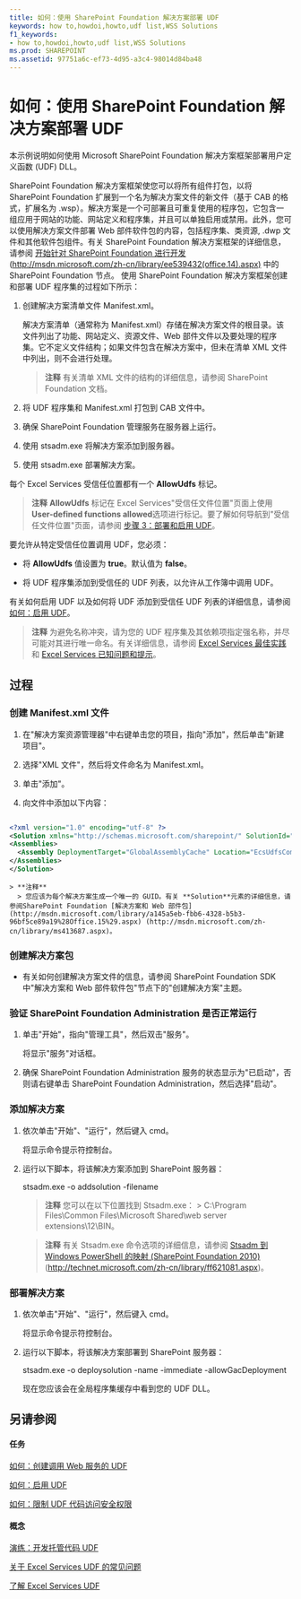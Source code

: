 ```yaml
---
title: 如何：使用 SharePoint Foundation 解决方案部署 UDF
keywords: how to,howdoi,howto,udf list,WSS Solutions
f1_keywords:
- how to,howdoi,howto,udf list,WSS Solutions
ms.prod: SHAREPOINT
ms.assetid: 97751a6c-ef73-4d95-a3c4-98014d84ba48
---
```



# 如何：使用 SharePoint Foundation 解决方案部署 UDF

本示例说明如何使用 Microsoft SharePoint Foundation 解决方案框架部署用户定义函数 (UDF) DLL。
  
    
    

SharePoint Foundation 解决方案框架使您可以将所有组件打包，以将 SharePoint Foundation 扩展到一个名为解决方案文件的新文件（基于 CAB 的格式，扩展名为 .wsp）。解决方案是一个可部署且可重复使用的程序包，它包含一组应用于网站的功能、网站定义和程序集，并且可以单独启用或禁用。此外，您可以使用解决方案文件部署 Web 部件软件包的内容，包括程序集、类资源, .dwp 文件和其他软件包组件。有关 SharePoint Foundation 解决方案框架的详细信息，请参阅  [开始针对 SharePoint Foundation 进行开发](http://msdn.microsoft.com/library/ef1187aa-e007-4490-8191-db36a50b3ae4%28Office.15%29.aspx) (http://msdn.microsoft.com/zh-cn/library/ee539432(office.14).aspx) 中的 SharePoint Foundation 节点。
使用 SharePoint Foundation 解决方案框架创建和部署 UDF 程序集的过程如下所示：
  
    
    


1. 创建解决方案清单文件 Manifest.xml。
    
    解决方案清单（通常称为 Manifest.xml）存储在解决方案文件的根目录。该文件列出了功能、网站定义、资源文件、Web 部件文件以及要处理的程序集。它不定义文件结构；如果文件包含在解决方案中，但未在清单 XML 文件中列出，则不会进行处理。
    
    > **注释**
      > 有关清单 XML 文件的结构的详细信息，请参阅 SharePoint Foundation 文档。 
2. 将 UDF 程序集和 Manifest.xml 打包到 CAB 文件中。
    
  
3. 确保 SharePoint Foundation 管理服务在服务器上运行。
    
  
4. 使用 stsadm.exe 将解决方案添加到服务器。
    
  
5. 使用 stsadm.exe 部署解决方案。
    
  
每个 Excel Services 受信任位置都有一个 **AllowUdfs** 标记。
> **注释**
> **AllowUdfs** 标记在 Excel Services"受信任文件位置"页面上使用 **User-defined functions allowed**选项进行标记。要了解如何导航到"受信任文件位置"页面，请参阅 [步骤 3：部署和启用 UDF](step-3-deploying-and-enabling-udfs.md)。 
  
    
    

要允许从特定受信任位置调用 UDF，您必须：
- 将 **AllowUdfs** 值设置为 **true**。默认值为 **false**。 
    
  
- 将 UDF 程序集添加到受信任的 UDF 列表，以允许从工作簿中调用 UDF。
    
  
有关如何启用 UDF 以及如何将 UDF 添加到受信任 UDF 列表的详细信息，请参阅 [如何：启用 UDF](how-to-enable-udfs.md)。
> **注释**
> 为避免名称冲突，请为您的 UDF 程序集及其依赖项指定强名称，并尽可能对其进行唯一命名。有关详细信息，请参阅  [Excel Services 最佳实践](excel-services-best-practices.md)和  [Excel Services 已知问题和提示](excel-services-known-issues-and-tips.md)。 
  
    
    


## 过程


### 创建 Manifest.xml 文件


1. 在"解决方案资源管理器"中右键单击您的项目，指向"添加"，然后单击"新建项目"。
    
  
2. 选择"XML 文件"，然后将文件命名为 Manifest.xml。
    
  
3. 单击"添加"。
    
  
4. 向文件中添加以下内容：
    
  ```XML
  
<?xml version="1.0" encoding="utf-8" ?>
<Solution xmlns="http://schemas.microsoft.com/sharepoint/" SolutionId="{57568687-2CC0-45bf-B66A-2D50D57108CA}" DeploymentServerType="ApplicationServer">
  <Assemblies>
    <Assembly DeploymentTarget="GlobalAssemblyCache" Location="EcsUdfsCommonSet.dll"/>
  </Assemblies>
</Solution>
  ```


    > **注释**
      > 您应该为每个解决方案生成一个唯一的 GUID。有关 **Solution**元素的详细信息，请参阅SharePoint Foundation [解决方案和 Web 部件包](http://msdn.microsoft.com/library/a145a5eb-fbb6-4328-b5b3-96bf5ce89a19%28Office.15%29.aspx) (http://msdn.microsoft.com/zh-cn/library/ms413687.aspx)。

### 创建解决方案包


- 有关如何创建解决方案文件的信息，请参阅 SharePoint Foundation SDK 中"解决方案和 Web 部件软件包"节点下的"创建解决方案"主题。 
    
  

### 验证 SharePoint Foundation Administration 是否正常运行


1. 单击"开始"，指向"管理工具"，然后双击"服务"。 
    
    将显示"服务"对话框。 
    
  
2. 确保 SharePoint Foundation Administration 服务的状态显示为"已启动"，否则请右键单击 SharePoint Foundation Administration，然后选择"启动"。
    
  

### 添加解决方案


1. 依次单击"开始"、"运行"，然后键入 cmd。 
    
    将显示命令提示符控制台。
    
  
2. 运行以下脚本，将该解决方案添加到 SharePoint 服务器： 
    
    stsadm.exe -o addsolution -filename <pathtoCAB>
    
    > **注释**
      > 您可以在以下位置找到 Stsadm.exe： > C:\\Program Files\\Common Files\\Microsoft Shared\\web server extensions\\12\\BIN。 

    > **注释**
      > 有关 Stsadm.exe 命令选项的详细信息，请参阅  [Stsadm 到 Windows PowerShell 的映射 (SharePoint Foundation 2010)](http://technet.microsoft.com/zh-cn/library/ff621081.aspx) (http://technet.microsoft.com/zh-cn/library/ff621081.aspx)。

  
    
    

### 部署解决方案


1. 依次单击"开始"、"运行"，然后键入 cmd。 
    
    将显示命令提示符控制台。
    
  
2. 运行以下脚本，将该解决方案部署到 SharePoint 服务器： 
    
    stsadm.exe -o deploysolution -name <filename of the CAB> -immediate -allowGacDeployment
    
    现在您应该会在全局程序集缓存中看到您的 UDF DLL。
    
  

## 另请参阅


#### 任务


  
    
    
 [如何：创建调用 Web 服务的 UDF](how-to-create-a-udf-that-calls-a-web-service.md)
  
    
    
 [如何：启用 UDF](how-to-enable-udfs.md)
  
    
    
 [如何：限制 UDF 代码访问安全权限](how-to-restrict-udf-code-access-security-permissions.md)
#### 概念


  
    
    
 [演练：开发托管代码 UDF](walkthrough-developing-a-managed-code-udf.md)
  
    
    
 [关于 Excel Services UDF 的常见问题](frequently-asked-questions-about-excel-services-udfs.md)
  
    
    
 [了解 Excel Services UDF](understanding-excel-services-udfs.md)
